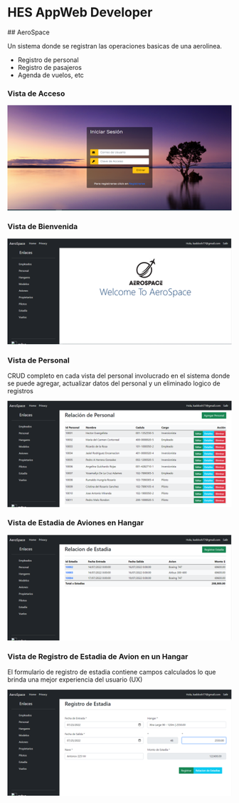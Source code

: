 <link rel="shortcut icon" type="image/png" href="{{ "imgs/aero-space-icono.png" }}">
<link href="StyleSheet/MainStyle.css" rel="stylesheet" />
<h1 id="main_title">  HES AppWeb Developer </h1>
## AeroSpace

Un sistema donde se registran las operaciones basicas de una aerolinea.
- Registro de personal
- Registro de pasajeros
- Agenda de vuelos, etc

### Vista de Acceso
![Image](imgs/login.PNG)

### Vista de Bienvenida
![Image](imgs/welcomeview.PNG)

### Vista de Personal
CRUD completo en cada vista del personal involucrado en el sistema donde se puede agregar, actualizar datos del personal y un eliminado logico de registros

![Image](imgs/viewpersonal.PNG)

### Vista de Estadia de Aviones en Hangar
![Image](imgs/relacionestadias.PNG)

### Vista de Registro de Estadia de Avion en un Hangar
El formulario de registro de estadia contiene campos calculados lo que brinda una mejor experiencia del usuario (UX)

![Image](imgs/registroestadiasaviones.PNG)
